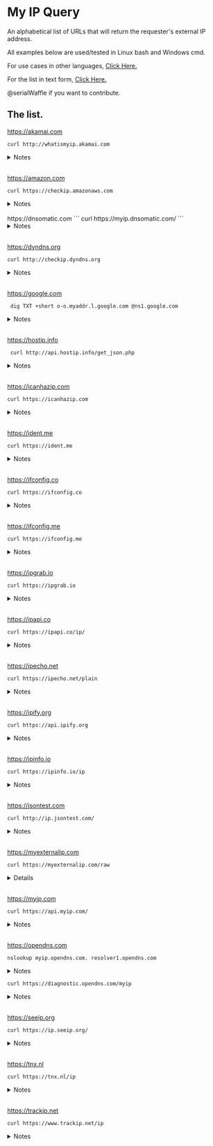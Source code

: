 # My IP Query
 
 An alphabetical list of URLs that will return the requester's external IP address.
 
All examples below are used/tested in Linux bash and Windows cmd.

For use cases in other languages, [Click Here.](https://github.com/serialwaffle/MyIPQuery/blob/main/CodeSamples.md)

For the list in text form, [Click Here.](https://github.com/serialwaffle/MyIPQuery/blob/main/list.txt)
 
 @serialWaffle if you want to contribute.

## The list.


https://akamai.com
```
curl http://whatismyip.akamai.com
```
<details>
  <summary>Notes</summary>
None.
</details>

 <br />

https://amazon.com
```
curl https://checkip.amazonaws.com
```
<details>
  <summary>Notes</summary>
None.
</details>

 <br />
 https://dnsomatic.com
```
curl https://myip.dnsomatic.com/
```
<details>
  <summary>Notes</summary>
None.
</details>

 <br />
 
https://dyndns.org
```
curl http://checkip.dyndns.org
```
<details>
  <summary>Notes</summary>
None.
</details>

 <br />
 
https://google.com
```
 dig TXT +short o-o.myaddr.l.google.com @ns1.google.com
```
<details>
  <summary>Notes</summary>
If dig is available.
</details>

 <br />
 
https://hostip.info
```
 curl http://api.hostip.info/get_json.php
```
<details>
  <summary>Notes</summary>
Returns JSON.
</details>

 <br />

https://icanhazip.com
```
curl https://icanhazip.com
```
<details>
  <summary>Notes</summary>
None. 
</details>

<br />

https://ident.me
```
curl https://ident.me
```
<details>
  <summary>Notes</summary>
None. 
</details>

<br />

https://ifconfig.co
```
curl https://ifconfig.co
```
<details>
  <summary>Notes</summary>
None. 
</details>

<br />

https://ifconfig.me
```
curl https://ifconfig.me
```
<details>
  <summary>Notes</summary>
None. 
</details>

<br />

https://ipgrab.io
```
curl https://ipgrab.io
```
<details>
  <summary>Notes</summary>
None. 
</details>

<br />

https://ipapi.co
```
curl https://ipapi.co/ip/
```
<details>
  <summary>Notes</summary>
None. 
</details>

<br />

https://ipecho.net
```
curl https://ipecho.net/plain
```
<details>
  <summary>Notes</summary>
None. 
</details>

<br />

https://ipify.org
```
curl https://api.ipify.org
```
<details>
  <summary>Notes</summary>
Use:
  
  ```
   curl https://api.ipify.org?format=json
  ```
  To return JSON
</details>

 <br />
 
 https://ipinfo.io
```
curl https://ipinfo.io/ip
```
<details>
  <summary>Notes</summary>
Leave off /ip for more info. 
</details>

 <br />
 
 https://jsontest.com
```
curl http://ip.jsontest.com/
```
<details>
  <summary>Notes</summary>
None. 
</details>

 <br />

https://myexternalip.com
```
curl https://myexternalip.com/raw
```
<details>
Use:
  
  ```
   curl https://myexternalip.com/json
  ```
  To return JSON
</details>

<br />

https://myip.com
```
curl https://api.myip.com/
```
<details>
  <summary>Notes</summary>
Returns JSON.
</details>

 <br />
 
 https://opendns.com
```
nslookup myip.opendns.com. resolver1.opendns.com
```
<details>
  <summary>Notes</summary>
Uses resolver1.opendns.com dns server to resolve the magical myip.opendns.com hostname to your ip address.
Also works with dig:
 
 ```
 dig +short myip.opendns.com @resolver1.opendns.com 
 ```

 Returns DNS response.
</details>

```
curl https://diagnostic.opendns.com/myip
```

<details>
  <summary>Notes</summary>
None.
</details>

 <br />
 
https://seeip.org
```
curl https://ip.seeip.org/
```
<details>
  <summary>Notes</summary>
None.
</details>

 <br />
 
https://tnx.nl
```
curl https://tnx.nl/ip
```
<details>
  <summary>Notes</summary>
None.
</details>

 <br />
 
https://trackip.net
```
curl https://www.trackip.net/ip
```
<details>
  <summary>Notes</summary>
None.
</details>

 <br />






